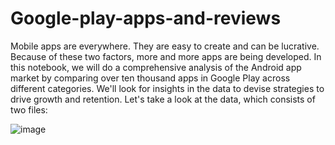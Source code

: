 # Google-play-apps-and-reviews
Mobile apps are everywhere. They are easy to create and can be lucrative. Because of these two factors, more and more apps are being developed. In this notebook, we will do a comprehensive analysis of the Android app market by comparing over ten thousand apps in Google Play across different categories. We'll look for insights in the data to devise strategies to drive growth and retention.
Let's take a look at the data, which consists of two files:

![image](https://github.com/oumaimamaatallah/Google-play-apps-and-reviews/assets/36044633/8ca0120f-1ffd-4a2c-bba5-1557fda8e92b)
